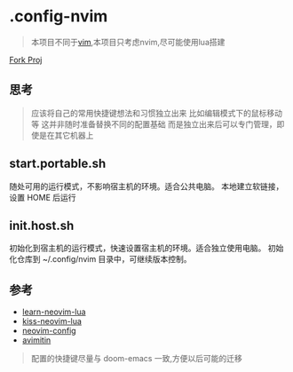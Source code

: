 # .config-nvim
> 本项目不同于[vim](https://github.com/clh021/vim),本项目只考虑nvim,尽可能使用lua搭建

[Fork Proj](https://github.com/brainfucksec/neovim-lua#installation)

## 思考
> 应该将自己的常用快捷键想法和习惯独立出来
> 比如编辑模式下的鼠标移动等
> 这并非随时准备替换不同的配置基础
> 而是独立出来后可以专门管理，即使是在其它机器上

## start.portable.sh
随处可用的运行模式，不影响宿主机的环境。适合公共电脑。
本地建立软链接，设置 HOME 后运行

## init.host.sh
初始化到宿主机的运行模式，快速设置宿主机的环境。适合独立使用电脑。
初始化仓库到 ~/.config/nvim 目录中，可继续版本控制。

## 参考
- [learn-neovim-lua](https://github.com/nshen/learn-neovim-lua/blob/bak/docs/basic-config.md)
- [kiss-neovim-lua](https://github.com/brainfucksec/neovim-lua)
- [neovim-config](https://blog.smslit.cn/2022/05/02/neovim-config/)
- [avimitin](https://github.com/Avimitin/nvim)
> 配置的快捷键尽量与 doom-emacs 一致,方便以后可能的迁移

